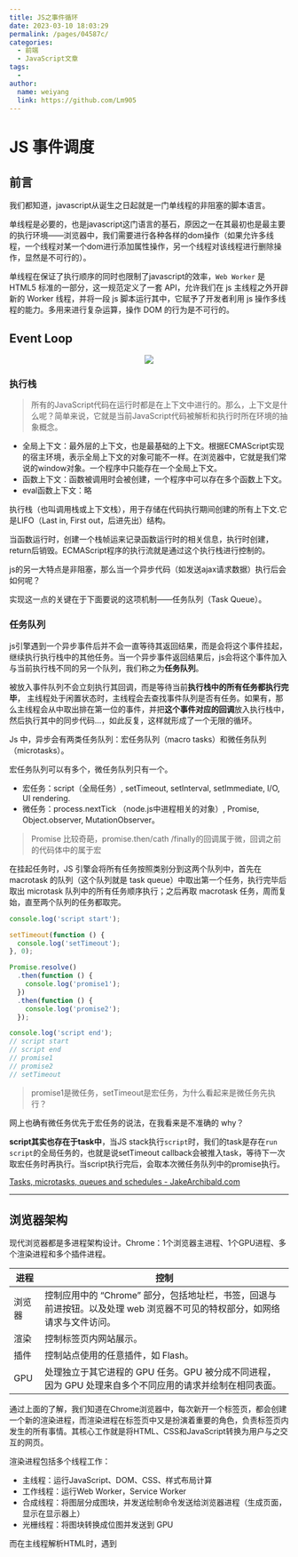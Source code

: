 ```yaml
---
title: JS之事件循环
date: 2023-03-10 18:03:29
permalink: /pages/04587c/
categories:
  - 前端
  - JavaScript文章
tags:
  - 
author: 
  name: weiyang
  link: https://github.com/Lm905
---
```

# JS 事件调度
## 前言
我们都知道，javascript从诞生之日起就是一门单线程的非阻塞的脚本语言。

单线程是必要的，也是javascript这门语言的基石，原因之一在其最初也是最主要的执行环境——浏览器中，我们需要进行各种各样的dom操作（如果允许多线程，一个线程对某一个dom进行添加属性操作，另一个线程对该线程进行删除操作，显然是不可行的）。

单线程在保证了执行顺序的同时也限制了javascript的效率，`Web Worker` 是 HTML5 标准的一部分，这一规范定义了一套 API，允许我们在 js 主线程之外开辟新的 Worker 线程，并将一段 js 脚本运行其中，它赋予了开发者利用 js 操作多线程的能力。多用来进行复杂运算，操作 DOM 的行为是不可行的。

## Event Loop
<p style="text-align: center"><img src="https://weiyang-905.oss-cn-beijing.aliyuncs.com/picture/20230310173426.png"/></p>
<!-- more -->

### 执行栈
> 所有的JavaScript代码在运行时都是在上下文中进行的。那么，上下文是什么呢？简单来说，它就是当前JavaScript代码被解析和执行时所在环境的抽象概念。

* 全局上下文：最外层的上下文，也是最基础的上下文。根据ECMAScript实现的宿主环境，表示全局上下文的对象可能不一样。在浏览器中，它就是我们常说的window对象。一个程序中只能存在一个全局上下文。
* 函数上下文：函数被调用时会被创建，一个程序中可以存在多个函数上下文。
* eval函数上下文：略

执行栈（也叫调用栈或上下文栈），用于存储在代码执行期间创建的所有上下文.它是LIFO（Last in, First out，后进先出）结构。

当函数运行时，创建一个栈帧运来记录函数运行时的相关信息，执行时创建，return后销毁。ECMAScript程序的执行流就是通过这个执行栈进行控制的。

js的另一大特点是非阻塞，那么当一个异步代码（如发送ajax请求数据）执行后会如何呢？

实现这一点的关键在于下面要说的这项机制——任务队列（Task Queue）。

### 任务队列
js引擎遇到一个异步事件后并不会一直等待其返回结果，而是会将这个事件挂起，继续执行执行栈中的其他任务。当一个异步事件返回结果后，js会将这个事件加入与当前执行栈不同的另一个队列，我们称之为**任务队列**。

被放入事件队列不会立刻执行其回调，而是等待当前**执行栈中的所有任务都执行完毕**， 主线程处于闲置状态时，主线程会去查找事件队列是否有任务。如果有，那么主线程会从中取出排在第一位的事件，并把**这个事件对应的回调**放入执行栈中，然后执行其中的同步代码...，如此反复，这样就形成了一个无限的循环。

Js 中，异步会有两类任务队列：宏任务队列（macro tasks）和微任务队列（microtasks）。

宏任务队列可以有多个，微任务队列只有一个。

* 宏任务：script（全局任务）, setTimeout, setInterval, setImmediate, I/O, UI rendering.
* 微任务：process.nextTick （node.js中进程相关的对象）, Promise, Object.observer, MutationObserver。

> Promise 比较奇葩，promise.then/cath /finally的回调属于微，回调之前的代码体中的属于宏

在挂起任务时，JS 引擎会将所有任务按照类别分到这两个队列中，首先在 macrotask 的队列（这个队列就是 task queue）中取出第一个任务，执行完毕后取出 microtask 队列中的所有任务顺序执行；之后再取 macrotask 任务，周而复始，直至两个队列的任务都取完。

```javascript
console.log('script start');

setTimeout(function () {
  console.log('setTimeout');
}, 0);

Promise.resolve()
  .then(function () {
    console.log('promise1');
  })
  .then(function () {
    console.log('promise2');
  });

console.log('script end');
// script start
// script end
// promise1
// promise2
// setTimeout
```
> promise1是微任务，setTimeout是宏任务，为什么看起来是微任务先执行？

网上也确有微任务优先于宏任务的说法，在我看来是不准确的  why？

**script其实也存在于task中**，当JS stack执行`script`时，我们的task是存在`run script`的全局任务的，也就是说setTimeout callback会被推入task，等待下一次取宏任务时再执行。当script执行完后，会取本次微任务队列中的promise执行。

[Tasks, microtasks, queues and schedules - JakeArchibald.com](https://jakearchibald.com/2015/tasks-microtasks-queues-and-schedules/?utm_source=html5weekly#what-are-some-browsers-doing-differently)

---
## 浏览器架构
现代浏览器都是多进程架构设计。Chrome：1个浏览器主进程、1个GPU进程、多个渲染进程和多个插件进程。

|进程|控制|
| ----- | ----- |
|浏览器|控制应用中的 “Chrome” 部分，包括地址栏，书签，回退与前进按钮。以及处理 web 浏览器不可见的特权部分，如网络请求与文件访问。|
|渲染|控制标签页内网站展示。|
|插件|控制站点使用的任意插件，如 Flash。|
|GPU|处理独立于其它进程的 GPU 任务。GPU 被分成不同进程，因为 GPU 处理来自多个不同应用的请求并绘制在相同表面。|

通过上面的了解，我们知道在Chrome浏览器中，每次新开一个标签页，都会创建一个新的渲染进程，而渲染进程在标签页中又是扮演着重要的角色，负责标签页内发生的所有事情。其核心工作就是将HTML、CSS和JavaScript转换为用户与之交互的网页。

渲染进程包括多个线程工作：

* 主线程：运行JavaScript、DOM、CSS、样式布局计算
* 工作线程：运行Web Worker，Service Worker
* 合成线程：将图层分成图块，并发送绘制命令发送给浏览器进程（生成页面，显示在显示器上）
* 光栅线程：将图块转换成位图并发送到 GPU

而在主线程解析HTML时，遇到<script>标记时，就会暂停HTML的解析，开始加载、解析并执行JavaScript代码。这样就造成了HTML解析的阻塞，而JavaScript代码的执行又是为什么会阻塞HTML解析呢？这是因为JavaScript代码里可以通过类似`document.write()`的方法改写文档，这样就会导致HTML文档整体结构的变化。

## 小结
event loop 运行机制:

1. 在执行栈中执行一个宏任务。
2. 执行过程中遇到微任务，将微任务添加到微任务队列中。
3. 当前宏任务执行完毕，立即执行微任务队列中的任务。
4. 当前微任务队列中的任务执行完毕，检查渲染，GUI线程接管渲染。
5. 渲染完毕后，js线程接管，开启下一次事件循环，执行下一次宏任务（事件队列中取）。





#### 






